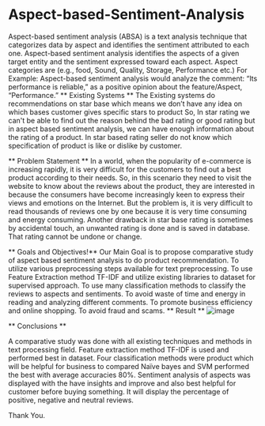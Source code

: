 # Aspect-based-Sentiment-Analysis
Aspect-based sentiment analysis (ABSA) is a text analysis technique that categorizes data by aspect and identifies the sentiment attributed to each one. Aspect-based sentiment analysis identifies the aspects of a given target entity and the sentiment expressed toward each aspect. Aspect categories are (e.g., food, Sound, Quality, Storage, Performance etc.)
For Example: Aspect-based sentiment analysis would analyze the comment: “Its performance is reliable,” as a positive opinion about the feature/Aspect, “Performance.”
** Existing Systems **
The Existing systems do recommendations on star base which means we don’t have any idea on which bases customer gives specific stars to product So, In star rating we can't be able to find out the reason behind the bad rating or good rating but in aspect based sentiment analysis, we can have enough information about the rating of a  product. 
In star based rating seller do not know which specification of product is like or dislike by customer.

** Problem Statement **
In a world, when the popularity of e-commerce is increasing rapidly, it is very difficult for the customers to find out a best product according to their needs. 
So, in this scenario they need to visit the website to know about the reviews about the product, they are interested in because the consumers have become increasingly keen to express their views and emotions on the Internet. 
But the problem is, it is very difficult to read thousands of reviews one by one because it is very time consuming and energy consuming.
Another drawback in star base rating is sometimes by accidental touch, an unwanted rating is done and is saved in database. That rating cannot be undone or change. 

** Goals and Objectives!**
Our Main Goal is to propose comparative study  of aspect based sentiment analysis to do product recommendation.
To utilize various preprocessing steps available for text preprocessing.
To use Feature Extraction method TF-IDF and utilize existing libraries to dataset for supervised approach.
To use many classification methods to classify the reviews to aspects and sentiments.
To avoid waste of time and energy in reading and analyzing different comments.
To promote business efficiency and online shopping.
To avoid fraud and scams.
 ** Result ** 
 ![image](https://user-images.githubusercontent.com/61540404/127766415-5662dc3c-923e-4934-adf2-fe8feb84e7f9.png)

** Conclusions **

A comparative study was done with all existing techniques and methods in text processing field.
Feature extraction method TF-IDF is used and performed best in dataset.
Four classification methods were product which will be helpful for business to compared Naïve bayes and SVM performed the best with average accuracies 80%.
Sentiment analysis of aspects was displayed with the have insights and improve and also best helpful for customer before buying something.
It will display the percentage of positive, negative and neutral reviews.

Thank You.





